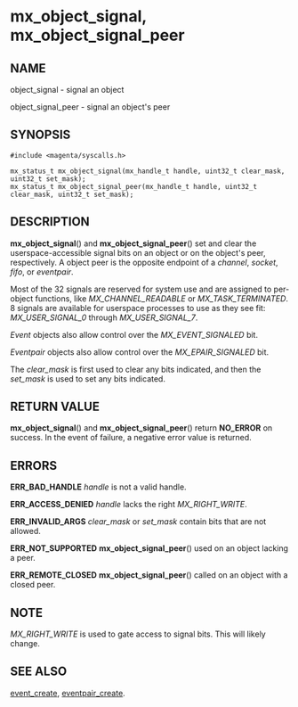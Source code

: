 # mx_object_signal, mx_object_signal_peer

## NAME

object_signal - signal an object

object_signal_peer - signal an object's peer


## SYNOPSIS

```
#include <magenta/syscalls.h>

mx_status_t mx_object_signal(mx_handle_t handle, uint32_t clear_mask, uint32_t set_mask);
mx_status_t mx_object_signal_peer(mx_handle_t handle, uint32_t clear_mask, uint32_t set_mask);

```

## DESCRIPTION

**mx_object_signal**() and **mx_object_signal_peer**() set and clear the userspace-accessible
signal bits on an object or on the object's peer, respectively.  A object peer is the opposite
endpoint of a *channel*, *socket*, *fifo*, or *eventpair*.

Most of the 32 signals are reserved for system use and are assigned to per-object functions, like
*MX_CHANNEL_READABLE* or *MX_TASK_TERMINATED*.  8 signals are available for userspace processes
to use as they see fit: *MX_USER_SIGNAL_0* through *MX_USER_SIGNAL_7*.

*Event* objects also allow control over the *MX_EVENT_SIGNALED* bit.

*Eventpair* objects also allow control over the *MX_EPAIR_SIGNALED* bit.

The *clear_mask* is first used to clear any bits indicated, and then the *set_mask*
is used to set any bits indicated.


## RETURN VALUE

**mx_object_signal**() and **mx_object_signal_peer**() return **NO_ERROR** on success.
In the event of failure, a negative error value is returned.


## ERRORS

**ERR_BAD_HANDLE**  *handle* is not a valid handle.

**ERR_ACCESS_DENIED**  *handle* lacks the right *MX_RIGHT_WRITE*.

**ERR_INVALID_ARGS**  *clear_mask* or *set_mask* contain bits that are not allowed.

**ERR_NOT_SUPPORTED**  **mx_object_signal_peer**() used on an object lacking a peer.

**ERR_REMOTE_CLOSED**  **mx_object_signal_peer**() called on an object with a closed peer.

## NOTE

*MX_RIGHT_WRITE* is used to gate access to signal bits.  This will likely change.


## SEE ALSO

[event_create](event_create.md),
[eventpair_create](eventpair_create.md).
